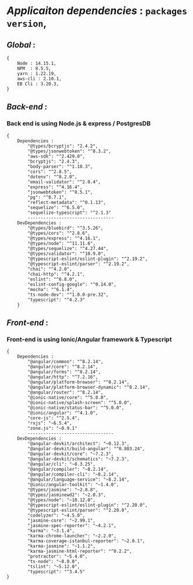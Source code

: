 # _Applicaiton dependencies_ : `packages version`,
## _Global_ :
    {
        Node : 14.15.1,
        NPM  : 8.5.5,
        yarn : 1.22.19,
        aws-cli : 2.10.1,
        EB Cli : 3.20.3,
    }
    
## _Back-end_ :
### Back end is using Node.js & express / PostgresDB 
    { 
        Dependencies :
            "@types/bcryptjs": "2.4.2",
            "@types/jsonwebtoken": "^8.3.2",
            "aws-sdk": "^2.429.0",
            "bcryptjs": "2.4.3",
            "body-parser": "^1.18.3",
            "cors": "^2.8.5",
            "dotenv": "^8.2.0",
            "email-validator": "^2.0.4",
            "express": "^4.16.4",
            "jsonwebtoken": "^8.5.1",
            "pg": "^8.7.1",
            "reflect-metadata": "^0.1.13",
            "sequelize": "^6.5.0",
            "sequelize-typescript": "^2.1.3"
            ---------------------------------
        DevDependencies :
            "@types/bluebird": "^3.5.26",
            "@types/cors": "^2.8.6",
            "@types/express": "^4.16.1",
            "@types/node": "^11.11.6",
            "@types/sequelize": "^4.27.44",
            "@types/validator": "^10.9.0",
            "@typescript-eslint/eslint-plugin": "^2.19.2",
            "@typescript-eslint/parser": "^2.19.2",
            "chai": "^4.2.0",
            "chai-http": "^4.2.1",
            "eslint": "^6.8.0",
            "eslint-config-google": "^0.14.0",
            "mocha": "^6.1.4",
            "ts-node-dev": "^1.0.0-pre.32",
            "typescript": "^4.2.3"
        }
## _Front-end_ :
### Front-end is using Ionic/Angular framework & Typescript 

    {
        Dependencies :
            "@angular/common": "^8.2.14",
            "@angular/core": "^8.2.14",
            "@angular/forms": "^8.2.14",
            "@angular/http": "^7.2.16",
            "@angular/platform-browser": "^8.2.14",
            "@angular/platform-browser-dynamic": "^8.2.14",
            "@angular/router": "^8.2.14",
            "@ionic-native/core": "^5.0.0",
            "@ionic-native/splash-screen": "^5.0.0",
            "@ionic-native/status-bar": "^5.0.0",
            "@ionic/angular": "^4.1.0",
            "core-js": "^2.5.4",
            "rxjs": "~6.5.4",
            "zone.js": "~0.9.1"
            ---------------------------------
        DevDependencies :
            "@angular-devkit/architect": "~0.12.3",
            "@angular-devkit/build-angular": "^0.803.24",
            "@angular-devkit/core": "~7.2.3",
            "@angular-devkit/schematics": "~7.2.3",
            "@angular/cli": "~8.3.25",
            "@angular/compiler": "~8.2.14",
            "@angular/compiler-cli": "~8.2.14",
            "@angular/language-service": "~8.2.14",
            "@ionic/angular-toolkit": "~1.4.0",
            "@types/jasmine": "~2.8.8",
            "@types/jasminewd2": "~2.0.3",
            "@types/node": "~10.12.0",
            "@typescript-eslint/eslint-plugin": "^2.20.0",
            "@typescript-eslint/parser": "^2.20.0",
            "codelyzer": "~4.5.0",
            "jasmine-core": "~2.99.1",
            "jasmine-spec-reporter": "~4.2.1",
            "karma": "~3.1.4",
            "karma-chrome-launcher": "~2.2.0",
            "karma-coverage-istanbul-reporter": "~2.0.1",
            "karma-jasmine": "~1.1.2",
            "karma-jasmine-html-reporter": "^0.2.2",
            "protractor": "~5.4.0",
            "ts-node": "~8.0.0",
            "tslint": "~5.12.0",
            "typescript": "^3.4.5"
    }